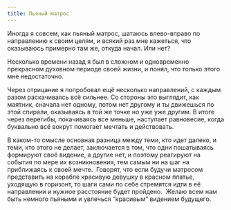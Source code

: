 ```yaml
---
title: Пьяный матрос
---
```

Иногда я совсем, как пьяный матрос, шатаюсь влево-вправо по направлению к своим целям, и всякий раз мне кажеться, что оказываюсь примерно там же, откуда начал. Или нет?

Несколько времени назад я был в сложном и одновременно прекрасном духовном периоде своей жизни, и понял, что только этого мне недостаточно. 

Через отрицание я попробовал ещё несколько направлений, с каждым разом раскачиваясь всё сильнее. Со стороны это выглядит, как маятник, сначала нет одному, потом нет другому и ты движешься по этой спирали, оказываясь в той же точке но уже уже другим. В итоге через перегибы, покачиваясь все меньше, наступает равновесие, когда буквально всё вокрут помогает мечтать и действовать.

В каком-то смысле основная разница между теми, кто идет далеко, и теми, кто этого не делает, заключается в том, что одни пошатываясь формируют своё видение, а другие нет, и поэтому реагируют на события по мере их возникновения, тем самым ни на шаг на приближаясь к своей мечте.
 Говорят, что если будучи матросом представить на корабле красивую девушку в красном платье, уходящую в горизонт, то шаги сами по себе стремятся идти в её направлении и нужное расстояние будет пройдено.  Желаю всем нам быть немного пьяными и увлечься “красивым” видением будущего.